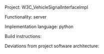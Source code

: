 Project: W3C_VehicleSignalInterfaceImpl

Functionality: server

Implementation language: python


Build instructions:



Deviations from project software architecture:


